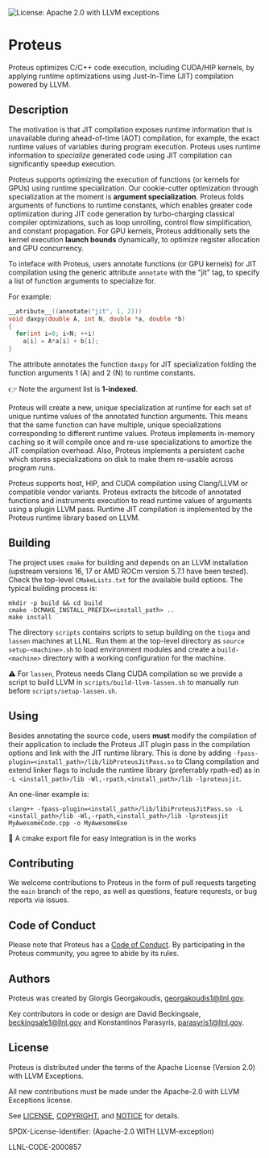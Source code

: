 ![License: Apache 2.0 with LLVM exceptions](https://img.shields.io/badge/license-Apache%202.0%20with%20LLVM%20exceptions-blue.svg)

# Proteus

Proteus optimizes C/C++ code execution, including CUDA/HIP kernels, by applying
runtime optimizations using Just-In-Time (JIT) compilation powered by LLVM.

## Description
The motivation is that JIT compilation exposes runtime information that is
unavailable during ahead-of-time (AOT) compilation, for example, the exact
runtime values of variables during program execution.
Proteus uses runtime information to *specialize* generated code using JIT
compilation can significantly speedup execution.

Proteus supports optimizing the execution of functions (or kernels for GPUs)
using runtime specialization.
Our cookie-cutter optimization through specialization at the moment is
**argument specialization**.
Proteus folds arguments of functions to runtime constants, which enables greater
code optimization during JIT code generation by turbo-charging classical
compiler optimizations, such as loop unrolling, control flow simplification, and
constant propagation.
For GPU kernels, Proteus additionally sets the kernel execution **launch
bounds** dynamically, to optimize register allocation and GPU concurrency.

To inteface with Proteus, users annotate functions (or GPU kernels) for JIT
compilation using the generic attribute `annotate` with the "jit" tag, to
specify a list of function arguments to specialize for.

For example:
```cpp
__atribute__((annotate("jit", 1, 2)))
void daxpy(double A, int N, double *a, double *b)
{
  for(int i=0; i<N; ++i)
    a[i] = A*a[i] + b[i];
}
```
The attribute annotates the function `daxpy` for JIT specialization folding the
function arguments 1 (A) and 2 (N) to runtime constants.

👉 Note the argument list is **1-indexed**.

Proteus will create a new, unique specialization at runtime for each set of
unique runtime values of the annotated function arguments.
This means that the same function can have multiple, unique specializations
corresponding to different runtime values.
Proteus implements in-memory caching so it will compile once and re-use
specializations to amortize the JIT compilation overhead.
Also, Proteus implements a persistent cache which stores specializations on disk
to make them re-usable across program runs.

Proteus supports host, HIP, and CUDA compilation using Clang/LLVM or
compatible vendor variants.
Proteus extracts the bitcode of annotated functions and instruments execution to
read runtime values of arguments using a plugin LLVM pass.
Runtime JIT compilation is implemented by the Proteus runtime library based on
LLVM.

## Building
The project uses `cmake` for building and depends on an LLVM installation
(upstream versions 16, 17 or AMD ROCm version 5.7.1 have been tested).
Check the top-level `CMakeLists.txt` for the available build options.
The typical building process is:
```
mkdir -p build && cd build
cmake -DCMAKE_INSTALL_PREFIX=<install_path> ..
make install
```

The directory `scripts` contains scripts to setup building on the `tioga` and
`lassen` machines at LLNL.
Run them at the top-level directory as `source setup-<machine>.sh` to load
environment modules and create a `build-<machine>` directory with a working
configuration for the machine.

⚠️ For `lassen`, Proteus needs Clang CUDA compilation so we provide a script to
build LLVM in `scripts/build-llvm-lassen.sh` to manually run before
`scripts/setup-lassen.sh`.

## Using

Besides annotating the source code, users **must** modify the compilation of
their application to include the Proteus JIT plugin pass in the compilation
options and link with the JIT runtime library.
This is done by adding `-fpass-plugin=<install_path>/lib/libProteusJitPass.so`
to Clang compilation and extend linker flags to include the runtime library (preferrably
rpath-ed) as in `-L <install_path>/lib -Wl,-rpath,<install_path>/lib
-lproteusjit`.

An one-liner example is:
```
clang++ -fpass-plugin=<install_path>/lib/libiProteusJitPass.so -L <install_path>/lib -Wl,-rpath,<install_path>/lib -lproteusjit MyAwesomeCode.cpp -o MyAwesomeExe
```

🚧 A cmake export file for easy integration is in the works

## Contributing

We welcome contributions to Proteus in the form of pull requests targeting the
`main` branch of the repo, as well as questions, feature requrests, or bug reports
via issues.

## Code of Conduct

Please note that Proteus has a [Code of Conduct](CODE_OF_CONDUCT.md). By participating in the Proteus
community, you agree to abide by its rules.

## Authors
Proteus was created by Giorgis Georgakoudis, georgakoudis1@llnl.gov.

Key contributors in code or design are David Beckingsale, beckingsale1@llnl.gov
and Konstantinos Parasyris, parasyris1@llnl.gov.

## License

Proteus is distributed under the terms of the Apache License (Version 2.0) with
LLVM Exceptions.

All new contributions must be made under the Apache-2.0 with LLVM Exceptions license.

See [LICENSE](LICENSE), [COPYRIGHT](COPYRIGHT), and [NOTICE](NOTICE) for details.

SPDX-License-Identifier: (Apache-2.0 WITH LLVM-exception)

LLNL-CODE-2000857
